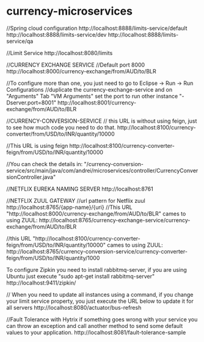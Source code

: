 # currency-microservices

//Spring cloud configuration
http://localhost:8888/limits-service/default
http://localhost:8888/limits-service/dev
http://localhost:8888/limits-service/qa

//Limit Service
http://localhost:8080/limits

//CURRENCY EXCHANGE SERVICE
//Default port 8000
http://localhost:8000/currency-exchange/from/AUD/to/BLR

//To configure more than one, you just need to go to Eclipse -> Run -> Run Configurations 
//duplicate the currency-exchange-service and on "Arguments" Tab "VM Arguments" set the port to run other instance "-Dserver.port=8001"
http://localhost:8001/currency-exchange/from/AUD/to/BLR

//CURRENCY-CONVERSION-SERVICE
// this URL is without using feign, just to see how much code you need to do that.
http://localhost:8100/currency-converter/from/USD/to/INR/quantity/10000

//This URL is using feign 
http://localhost:8100/currency-converter-feign/from/USD/to/INR/quantity/10000

//You can check the details in: "/currency-conversion-service/src/main/java/com/andrei/microservices/controller/CurrencyConversionController.java" 

//NETFLIX EUREKA NAMING SERVER
http://localhost:8761

//NETFLIX ZUUL GATEWAY 
//url pattern for Netflix zuul http://localhost:8765/{app-name}/{uri}
//This URL "http://localhost:8000/currency-exchange/from/AUD/to/BLR" cames to using ZUUL:
http://localhost:8765/currency-exchange-service/currency-exchange/from/AUD/to/BLR       

//this URL "http://localhost:8100/currency-converter-feign/from/USD/to/INR/quantity/10000" cames to using ZUUL:
http://localhost:8765/currency-conversion-service/currency-converter-feign/from/USD/to/INR/quantity/1000

To configure Zipkin you need to install rabbitmq-server, if you are using Ubuntu just execute "sudo apt-get install rabbitmq-server"
http://localhost:9411/zipkin/

// When you need to update all instances using a command, if you change your limit service property, you just execute the URL below to update it for all servers 
http://localhost:8080/actuator/bus-refresh

//Fault Tolerance with Hytrix if something goes wrong with your service you can throw an exception and call another method to send some default values to your application.
http://localhost:8081/fault-tolerance-sample
